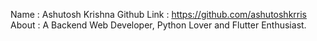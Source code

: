 Name : Ashutosh Krishna
Github Link : https://github.com/ashutoshkrris
About : A Backend Web Developer, Python Lover and Flutter Enthusiast.